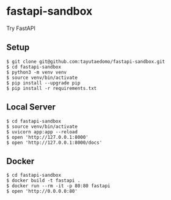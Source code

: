 # fastapi-sandbox
Try FastAPI

## Setup
```
$ git clone git@github.com:tayutaedomo/fastapi-sandbox.git
$ cd fastapi-sandbox
$ python3 -m venv venv
$ source venv/bin/activate
$ pip install --upgrade pip
$ pip install -r requirements.txt
```


## Local Server
```
$ cd fastapi-sandbox
$ source venv/bin/activate
$ uvicorn app:app --reload
$ open 'http://127.0.0.1:8000'
$ open 'http://127.0.0.1:8000/docs'
```````


## Docker
```
$ cd fastapi-sandbox
$ docker build -t fastapi .
$ docker run --rm -it -p 80:80 fastapi
$ open 'http://0.0.0.0:80'
```


